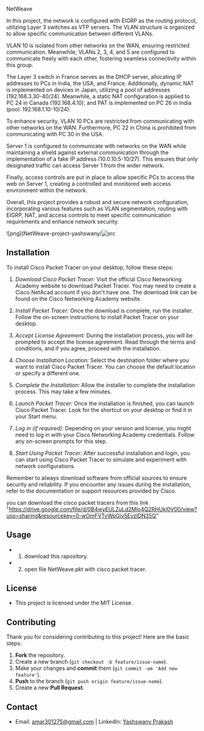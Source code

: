 NetWeave

In this project, the network is configured with EIGRP as the routing protocol,
 utilizing Layer 3 switches as VTP servers.
 The VLAN structure is organized to allow specific communication between different VLANs.

VLAN 10 is isolated from other networks on the WAN, ensuring restricted communication.
 Meanwhile, VLANs 2, 3, 4, and 5 are configured to communicate freely with each other,
 fostering seamless connectivity within this group.

The Layer 3 switch in France serves as the DHCP server,
 allocating IP addresses to PCs in India, the USA, and France.
 Additionally, dynamic NAT is implemented on devices in Japan, utilizing a pool of addresses (192.168.3.30-40/24).
 Meanwhile, a static NAT configuration is applied to PC 24 in Canada (192.168.4.10), and PAT is implemented on PC 26 in India (pool: 192.168.1.10-10/24).

To enhance security, VLAN 10 PCs are restricted from communicating with other networks on the WAN.
 Furthermore, PC 22 in China is prohibited from communicating with PC 30 in the USA.

Server 1 is configured to communicate with networks on the WAN while maintaining a shield
 against external communication through the implementation of a fake IP address (10.0.10.5-10/27).
 This ensures that only designated traffic can access Server 1 from the wider network.

Finally, access controls are put in place to allow specific PCs to access the web on Server 1,
 creating a controlled and monitored web access environment within the network.

Overall, this project provides a robust and secure network configuration,
 incorporating various features such as VLAN segmentation, routing with EIGRP, NAT, 
and access controls to meet specific communication requirements and enhance network security.

![png](NetWeave-project-yashswany/![src](https://github.com/YashswanyPrakash/samavesasthalah/assets/152088752/d5df6741-512f-4ef3-bdad-383cbce8edb5)




## Installation
To install Cisco Packet Tracer on your desktop, follow these steps:

1. *Download Cisco Packet Tracer:*
   Visit the official Cisco Networking Academy website to download Packet Tracer.
 You may need to create a Cisco NetAcad account if you don't have one. The download link can be found on the Cisco Networking Academy website.

2. *Install Packet Tracer:*
   Once the download is complete, run the installer. Follow the on-screen instructions to install Packet Tracer on your desktop.

3. *Accept License Agreement:*
   During the installation process, you will be prompted to accept the license agreement. Read through the terms and conditions,
 and if you agree, proceed with the installation.

4. *Choose Installation Location:*
   Select the destination folder where you want to install Cisco Packet Tracer. You can choose the default location or specify a different one.

5. *Complete the Installation:*
   Allow the installer to complete the installation process. This may take a few minutes.

6. *Launch Packet Tracer:*
   Once the installation is finished, you can launch Cisco Packet Tracer. Look for the shortcut on your desktop or find it in your Start menu.

7. *Log in (if required):*
   Depending on your version and license, you might need to log in with your Cisco Networking Academy credentials. Follow any on-screen prompts for this step.

8. *Start Using Packet Tracer:*
   After successful installation and login, you can start using Cisco Packet Tracer to simulate and experiment with network configurations.

Remember to always download software from official sources to ensure security and reliability. If you encounter any issues during the installation,
 refer to the documentation or support resources provided by Cisco.


you can download the cisco packet tracers from this link "https://drive.google.com/file/d/0B4wyEULZuLd2Mlo4Q2RHUkl0V00/view?usp=sharing&resourcekey=0-wOmFVTvWpGiv5EvzlDN35Q"


## Usage
- 1. download this rapository.
- 2. open file NetWeave.pkt with cisco packet tracer.

## License
- This project is licensed under the MIT License. 

## Contributing
Thank you for considering contributing to this project! Here are the basic steps:
1. **Fork** the repository.
2. Create a new branch (`git checkout -b feature/issue-name`).
3. Make your changes and **commit** them (`git commit -am 'Add new feature'`).
4. **Push** to the branch (`git push origin feature/issue-name`).
5. Create a new **Pull Request**.

## Contact
- Email: [amar301275@gmail.com](mailto:amar301275@gmail.com) | LinkedIn: [Yashswany Prakash](https://www.linkedin.com/in/yashswany-prakash-9827a42a1/)
